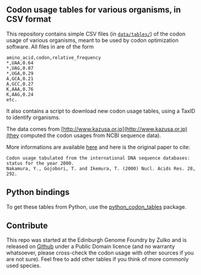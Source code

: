 Codon usage tables for various organisms, in CSV format
--------------------------------------------------------

This repository contains simple CSV files (in [``data/tables/``](https://github.com/Edinburgh-Genome-Foundry/codon-usage-tables/tree/master/data/tables)) of the codon usage of various organisms,
meant to be used by codon optimization software. All files in are of the form

```
amino_acid,codon,relative_frequency
*,UAA,0.64
*,UAG,0.07
*,UGA,0.29
A,GCA,0.21
A,GCC,0.27
K,AAA,0.76
K,AAG,0.24
etc.
```

It also contains a script to download new codon usage tables, using a TaxID to identify organisms.

The data comes from [http://www.kazusa.or.jp](http://www.kazusa.or.jp)(they computed the codon usages from NCBI sequence data).

More informations are available [here](http://www.kazusa.or.jp/codon/readme_codon.html
) and here is the original paper to cite:

```
Codon usage tabulated from the international DNA sequence databases:
status for the year 2000.
Nakamura, Y., Gojobori, T. and Ikemura, T. (2000) Nucl. Acids Res. 28, 292.
```

Python bindings
---------------

To get these tables from Python, use the [python_codon_tables](https://github.com/Edinburgh-Genome-Foundry/codon-usage-tables/tree/master/python_codon_tables) package.



Contribute
----------

This repo was started at the Edinburgh Genome Foundry by Zulko and is released
on [Github](https://github.com/Edinburgh-Genome-Foundry/codon-usage-tables) under a Public Domain licence (and no warranty whatsoever, please cross-check the codon usage with other sources if you are not sure). Feel free to add other tables if you think of more commonly used species.

